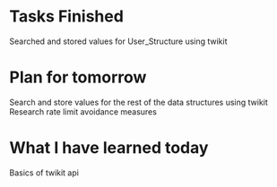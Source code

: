 Tasks Finished
==============
Searched and stored values for User_Structure using twikit


Plan for tomorrow
===============
Search and store values for the rest of the data structures using twikit
Research rate limit avoidance measures

What I have learned today
================
Basics of twikit api




